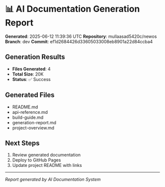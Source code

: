 # 📊 AI Documentation Generation Report

**Generated**: 2025-06-12 11:39:36 UTC
**Repository**: mullaasad5420c/newos
**Branch**: dev
**Commit**: ef1d2684426d33605033008eb8901a22d84ccba4

## Generation Results

- **Files Generated**: 4
- **Total Size**: 20K
- **Status**: ✅ Success

## Generated Files

- README.md
- api-reference.md
- build-guide.md
- generation-report.md
- project-overview.md

## Next Steps

1. Review generated documentation
2. Deploy to GitHub Pages
3. Update project README with links

---

*Report generated by AI Documentation System*
